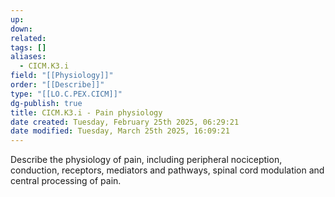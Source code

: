 ```yaml
---
up: 
down: 
related: 
tags: []
aliases:
  - CICM.K3.i
field: "[[Physiology]]"
order: "[[Describe]]"
type: "[[LO.C.PEX.CICM]]"
dg-publish: true
title: CICM.K3.i - Pain physiology
date created: Tuesday, February 25th 2025, 06:29:21
date modified: Tuesday, March 25th 2025, 16:09:21
---
```


Describe the physiology of pain, including peripheral nociception, conduction, receptors, mediators and pathways, spinal cord modulation and central processing of pain.
